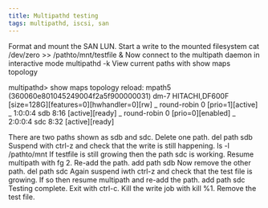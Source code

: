 ```yaml
---
title: Multipathd testing
tags: multipathd, iscsi, san
---
```


Format and mount the SAN LUN.
Start a write to the mounted filesystem cat /dev/zero >> /pathto/mnt/testfile &
Now connect to the multipath daemon in interactive mode multipathd -k
View current paths with show maps topology

multipathd> show maps topology
reload: mpath5 (360060e801045249004f2a5f900000031) dm-7 HITACHI,DF600F
[size=128G][features=0][hwhandler=0][rw]
\_ round-robin 0 [prio=1][active]
 \_ 1:0:0:4 sdb 8:16  [active][ready]
\_ round-robin 0 [prio=0][enabled]
 \_ 2:0:0:4 sdc 8:32  [active][ready]

There are two paths shown as sdb and sdc. Delete one path.
del path sdb
Suspend with ctrl-z and check that the write is still happening.
ls -l /pathto/mnt If testfile is still growing then the path sdc is working.
Resume multipath with fg 2. Re-add the path.
add path sdb
Now remove the other path.
del path sdc
Again suspend iwth ctrl-z and check that the test file is growing. If so then resume multipath and re-add the path.
add path sdc
Testing complete. Exit with ctrl-c. Kill the write job with kill %1. Remove the test file.
